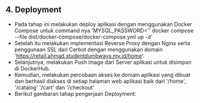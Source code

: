 ## 4. Deployment
   
+ Pada tahap ini melakukan deploy aplikasi dengan menggunakan Docker Compose untuk command nya 'MYSQL_PASSWORD='<some password>' docker compose --file dist/docker-compose/docker-compose.yml up -d'  
+ Setelah itu melakukan implementasi Reverse Proxy dengan Nginx serta penggunaan SSL dari Cerbot dengan menggunakan domain 'https://retail.ahmad.studentdumbways.my.id/home'.
+ Selanjutnya, melakukan Push image dari Server aplikasi untuk disimpan di DockerHub.
+ Kemudian, melakukan percobaan akses ke domain aplikasi yang dibuat dan berhasil diakses di setiap halaman web aplikasi baik dari '/home', '/catalog' '/cart' dan '/checkout'
+ Berikut gambaran tahap pengerjaan Deployment:
